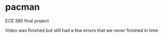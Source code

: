 # pacman
ECE 385 final project

Video was finished but still had a few errors that we never finished in time
